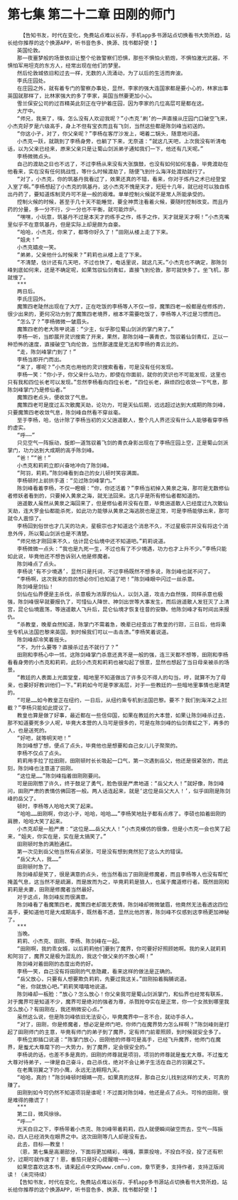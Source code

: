 # 第七集 第二十二章 田刚的师门
        【告知书友，时代在变化，免费站点难以长存，手机app多书源站点切换看书大势所趋，站长给你推荐的这个换源APP，听书音色多、换源、找书都好使！】
       英国伦敦。
       那一夜噩梦般的场景依旧让整个伦敦警察们恐惧，那些不惧怕火箭炮，不惧怕激光武器，不惧怕军用坦克的东方人，经常出现在他们的梦里。
       然后伦敦城依旧和过去一样，无数的人流涌动，为了以后的生活而奔波。
       李氏庄园处。
       在庄园之外，就有着专门的警察办事处，显然，李家的强大连国家都是要小心的，林家出事英国就那样了，比林家强大的多了李家，英国当然要更加小心。
       雪兰保安公司的过百精英此刻正在守护着庄园，因为李家的几位高层可是都在这。
       大厅中。
       “师兄，我来了，嗨，怎么没有人欢迎我呢？”小杰克‘刷’的一声直接从庄园门口破空飞来，小杰克好歹是六级高手，身上不但有宝衣而且有飞剑，当然这些都是陈剑峰当初送的。
       “你这小子，对了，你父亲呢？”李杨在客厅沙发上，喝着二锅头，随意地问道。
       小杰克一跃，就跳到了李杨身旁，也躺了下来，无奈道：“就这几天吧，上次我没有听清电话，以为父亲已经来，原来父亲只是让蜀山剑派弟子通知我们一下，他还有几天呢。”
       李杨微微点头。
       自己的渡劫之日也不远了，不过李杨从来没有大张旗鼓，也没有如何如何准备，毕竟渡劫在他看来，实在没有任何挑战性，等什么时候渡劫了，随便飞到什么海洋处渡劫就行了。
       “对了，小杰克，你的筑基丹我看过了，效果还真的不错，看来，你对于炼丹之术已经登堂入室了啊。”李杨想起了小杰克的筑基丹，这小杰克不愧是天才，短短十几年，就已经可以独自练出丹药了，要知道炼制灵丹可不是一般的艰难。单单控制火候就不是常人所能承受的。
       控制火候的时候，甚至于几十天不能睡觉，要全神贯注看着火候，要随时控制改变。而且丹药的分量，多一分不行，少一分也不平衡，就可能炸炉。
       “嘿嘿，小玩意，筑基丹不过是本天才的练手之作，练手之作，天才就是天才啊！”小杰克嘴里似乎不在意筑基丹，但是实际上却是颇为自豪。
       “哈哈，小杰克，你来了，都等你好久了！”田刚从楼上走了下来。
       “姐夫！”
       小杰克嬉皮一笑。
       “弟弟，父亲他什么时候来？”莉莉也从楼上走了下来。
       “不清楚，估计还有几天吧，不过也快了，电话里说，就这几天。”小杰克也不确定，那陈剑峰到底如何来，还是不确定呢，如果驾驭仙剑青虹，直接飞到伦敦，那可就快多了。坐飞机，那就慢了。
       ***
       两日后。
       李氏庄园外。
       魔策四老陡然出现在了大厅，正在吃饭的李杨等人不仅一惊，魔策四老一般都是在修炼的，很少出来的，更何况功力到了魔策四老境界，根本不需要吃饭了，李杨等人不过是习惯而已。
       “怎么了？”李杨微微一皱眉头。
       魔策四老的老大陈甲说道：“少主，似乎那位蜀山剑派的掌门来了。”
       李杨一听，当即展开灵识搜索了开来，果然，那陈剑峰一袭青衣，驾驭着仙剑青红，正以一种恐怖的速度，直接破空飞向伦敦，当然那速度是无法和李杨的青云比的。
       “走，陈剑峰掌门到了！”
       李杨当即开门而出。
       “来了，哪呢？”小杰克也用他的灵识搜索看看，可是没有任何发现。
       李杨一笑：“你小子，你父亲什么功力，即使在你面前，就你的灵识也不可能发现，这里也只有我和四位长老可以发现。”忽然李杨看向四位长老，“四位长老，麻烦四位收敛一下气息，那陈剑峰掌门乃是修仙者。”
       魔策四老点头，便收敛了气息。
       魔策四老可是度过五次散魔天劫，论功力，可是天仙后期，远远超过达到大成期的陈剑峰，只要魔策四老收敛气息，陈剑峰自然看不穿丝毫。
       至于李杨，哈，估计除了李杨当初的义父逍遥散人，整个凡人界还没有什么人能够看穿李杨的虚实。
       “呼——”
       只见空气一阵振动，旋即一道驾驭着飞剑的青衣身影出现在了李杨庄园上空，正是蜀山剑派掌门，功力达到大成期的高手陈剑峰。
       “爸！”“爸！”
       小杰克和莉莉立即兴奋地冲向了陈剑峰。
       “阿羽，莉莉。”陈剑峰看到自己的女儿顿时笑容满面。
       李杨顿时上前拱手道：“见过陈剑峰掌门。”
       陈剑峰看着李杨，不仅一瞪眼：“你，你还活着？”李杨当初掉入黄泉之海，那可是无数修仙者修妖者看到的，只要掉入黄泉之海，就无法回来。这几乎是所有修仙者都知道的。
       逍遥散人虽然从黄泉之海回来了，但是修仙者并没有在意，毕竟逍遥散人已经度过九次散仙天劫，连大罗金仙都能杀死，如此功力能够从黄泉之海逃脱也是正常，可是李杨能够出来，那可就令人震惊了。
       李杨回到俗世也才几天的功夫，星极宗也才知道这个消息不久，不过星极宗并没有将这个消息外传，所以蜀山剑派也是不清楚。
       “师兄他才刚回来不久，估计昆仑仙境中还不知道吧。”莉莉说道。
       李杨微微一点头：“我也是九死一生，不过也有了不少境遇，功力也才上升不少。”李杨只能如此说，毕竟他还不想告诉别人他是修魔者。
       陈剑峰点了点头。
       李杨说‘有不少境遇’，显然只是托词，不过李杨既然不想多说，陈剑峰也就不问了。
       “李杨啊，这次我来的目的想必你们也知道了吧！”陈剑峰眼中闪过一丝杀意。
       陈剑峰是剑仙！
       剑仙在仙界便是主杀伐，杀意极为浓厚的仙人，以剑入道，攻击力自然强，同样杀意也极强，陈剑峰很早就要报仇了，可惜仙人降世、神剑出世等大事发生，而后逍遥散人发狂灭了上清宫，昆仑仙境震荡，等逍遥散人飞升后，昆仑仙境才恢复往昔的安静。他陈剑峰才有时间出来报仇。
       “杀教皇，晚辈自然知道，陈掌门不需着急，晚辈已经查出了教皇的行踪，三日后，他将乘坐专机从法国巴黎来英国，到时候我们可以一击击溃。”李杨笑着说道。
       陈剑峰却冷笑着摇头。
       “不，为什么要等？直接杀过去不就行了？”
       田刚和李杨心中一怵，这陈剑峰掌门杀意还真不是一般的强，连三天都不想等，田刚和李杨看看身旁的小杰克和莉莉，此刻小杰克和莉莉也被勾起了恨意，显然也想起了当日母亲被杀的场景。
       “教廷的人表面上光面堂皇，暗地里不知道做出了许多见不得人的勾当，哼，就算不为了母亲，也要好好教训他们一下。”莉莉如今可是李家高层，对于一些教廷的一些暗地里事情也是清楚的。
       “可是……如今教皇正在纽约，一日后，从纽约乘专机到法国巴黎。要不？我们到海洋之上拦截？”李杨只能如此提议了。
       教皇也算是做了好事，最近都在一些信仰国，如果在教廷的大本营，如果让陈剑峰杀过去，那不知道要死多少人呢，毕竟大本营的人马可是很多的，可是在陈剑峰的仙剑青虹之下，再多的人，也是送死的。
       “好吧，就等明天吧！”
       陈剑峰想了想，便点了点头，毕竟他也是想要和自己女儿儿子聚聚的。
       李杨不仅点了点头。
       莉莉用手拉了拉田刚，田刚顿时长长吸起一口气，第一次遇到岳父，他还是很紧张的，而此刻，陈剑峰也注意道了田刚。
       “这位是……”陈剑峰指着田刚刚要问。
       可是田刚憋了许久，终于鼓足了勇气，脸色很是严肃地道：“岳父大人！”就好像，陈剑峰问，田刚严肃的表情仿佛回答一般。两人话连起来，就是‘这位是岳父大人！’，似乎田刚是陈剑峰的岳父了。
       顿时，李杨等人哈哈大笑了起来。
       “哈哈……田刚啊，你这小子，哈哈，哈哈……”李杨笑地肚子都有点疼了。李硕也拍着田刚的肩膀，哈哈大笑了起来。
       小杰克却是一脸严肃：“这位是……岳父大人！”小杰克模仿的很像，但是小杰克一会也笑了起来，“姐夫，你实在是，实在是太搞笑了。”
       田刚顿时急的满脸通红。
       第一次见到岳父他当然有点紧张，可是没有想到竟然犯了这么大的错误。
       “岳父大人，我……”
       田刚顿时急了。
       陈剑峰却是笑了，很是满意的点头，他当然看出了田刚是修魔者，而且李杨等人也没有帮忙掩盖气息，这当然不是疏漏，而是故而为之，毕竟莉莉是狼人，也属于魔道修行者。既然田刚和莉莉是夫妻，田刚是修魔者当然最好。
       对于这点，陈剑峰反而很满意。
       陈剑峰看了看魔策四老，魔策四老却面无表情，陈剑峰却微微皱眉，他竟然无法看透这四位高手，要知道他可是大成期高手，既然看不透，显然比他厉害，陈剑峰不仅感到这李杨更加神秘了。
       ***
       当晚。
       莉莉、小杰克、田刚、李杨、陈剑峰在一起。
       “田刚啊，我的乖女婿，以后莉莉他们要到了魔界，你可要好好照顾她啊。我的亲人就莉莉和阿羽了，魔界又是极为混乱的，我这个做父亲的不放心啊！”
       陈剑峰对着田刚的态度出奇的好。
       李杨一笑，自己没有将田刚的气息隐藏，看来这样的做法是正确的。
       “岳父放心，只要有人想要欺负莉莉，先要过我这关。”田刚拍着胸脯说道。
       “爸，你就放心吧。”莉莉笑嘻嘻地说道。
       陈剑峰却一板脸：“放心？怎么放心！你父亲我可是蜀山剑派掌门，和仙界也经常有联系，对于魔界可是知道不少，魔界可是绝对的强者为尊，杀戮抢夺实在是正常，你一个女孩到哪里我怎么放心？有田刚在，我还稍微安心点。”
       虽然这么说，但是陈剑峰依旧无法安心，毕竟魔界中一言不合，就动手杀人。
       “对了，田刚，你是修魔者，想必定是师门吧，你师门在魔界势力怎么样啊？”陈剑峰则是打起了田刚师门的主意，毕竟有师门的弟子到了魔界，定有师门前辈照顾，到时候就安全多了。
       李杨立即插口说道：“陈掌门放心，田刚他的师尊可是高手，已经飞升魔界，他师门在魔界，是蚩尤大尊麾下的一大势力，到了魔界，定会很安全的。”
       李杨说的话，也差不多是真的，田刚的师尊就是项羽，项羽的师尊就是蚩尤大尊。不过蚩尤大尊对待弟子，一律是自己奋斗，自己杀伐，绝对不会让弟子生活在自己的羽翼之下。
       在老鹰羽翼之下的小鹰，永远无法翱翔九天。
       “哈哈，真的！”陈剑峰顿时眼睛一亮，如果真的这样，那自己女儿找到这样的丈夫，可真的赚了。
       田刚到如今可仍然不知道项羽是谁呢！不过面对陈剑峰，他还是点了点头。可怜的田刚，很是难得的撒谎了！
       ***
       第二日，微风徐徐。
       “呼——”
       光天白日之下，李杨带着小杰克、陈剑峰带着莉莉，四人就便瞬间破空而去，空气一阵振动，四人已经消失在眼界之中。这次田刚等几人却是没有去。
       此去，目标——教皇！
       （恩，第七集是高潮部分，下面将更加精彩，嘎嘎，票票投啥，不投白不投，投了还有积分，过期可就作废了！恩，番茄只是好心提醒哦~~~）
       如果您喜欢这本书，请来起点中文网www.cmFu.com，章节更多，支持作者，支持正版阅读！（未完待续）
       【告知书友，时代在变化，免费站点难以长存，手机app多书源站点切换看书大势所趋，站长给你推荐的这个换源APP，听书音色多、换源、找书都好使！】